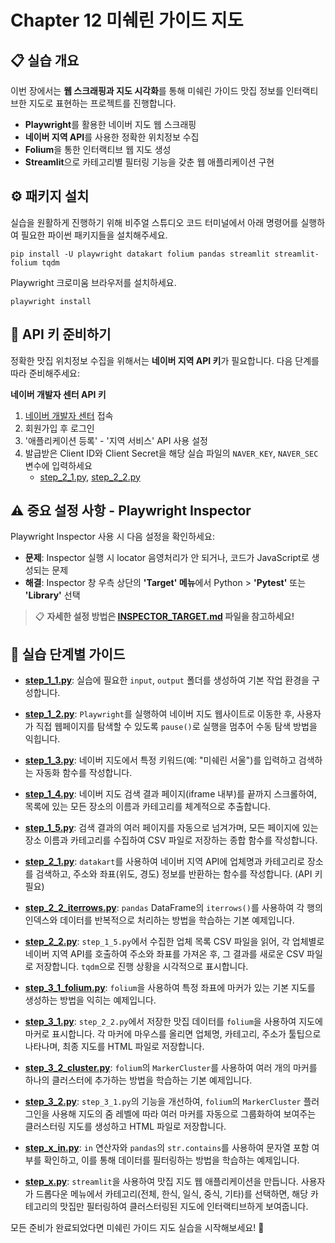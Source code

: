 # Chapter 12 미쉐린 가이드 지도

## 📋 실습 개요
이번 장에서는 **웹 스크래핑과 지도 시각화**를 통해 미쉐린 가이드 맛집 정보를 인터랙티브한 지도로 표현하는 프로젝트를 진행합니다.
- **Playwright**를 활용한 네이버 지도 웹 스크래핑
- **네이버 지역 API**를 사용한 정확한 위치정보 수집
- **Folium**을 통한 인터랙티브 웹 지도 생성
- **Streamlit**으로 카테고리별 필터링 기능을 갖춘 웹 애플리케이션 구현

## ⚙️ 패키지 설치
실습을 원활하게 진행하기 위해 비주얼 스튜디오 코드 터미널에서 아래 명령어를 실행하여 필요한 파이썬 패키지들을 설치해주세요.

```shell
pip install -U playwright datakart folium pandas streamlit streamlit-folium tqdm
```

Playwright 크로미움 브라우저를 설치하세요.

```shell
playwright install
```

## 🔑 API 키 준비하기
정확한 맛집 위치정보 수집을 위해서는 **네이버 지역 API 키**가 필요합니다. 다음 단계를 따라 준비해주세요:

**네이버 개발자 센터 API 키**
1. [네이버 개발자 센터](https://developers.naver.com/apps/) 접속
2. 회원가입 후 로그인
3. '애플리케이션 등록' - '지역 서비스' API 사용 설정
4. 발급받은 Client ID와 Client Secret을 해당 실습 파일의 `NAVER_KEY`, `NAVER_SEC` 변수에 입력하세요
   - [step_2_1.py](step_2_1.py), [step_2_2.py](step_2_2.py)

## ⚠️ 중요 설정 사항 - Playwright Inspector
Playwright Inspector 사용 시 다음 설정을 확인하세요:

- **문제**: Inspector 실행 시 locator 음영처리가 안 되거나, 코드가 JavaScript로 생성되는 문제
- **해결**: Inspector 창 우측 상단의 **'Target' 메뉴**에서 Python > **'Pytest'** 또는 **'Library'** 선택

> 📋 **자세한 설정 방법은 [INSPECTOR_TARGET.md](../INSPECTOR_TARGET.md) 파일을 참고하세요!**

## 🚀 실습 단계별 가이드
*   **[step_1_1.py](step_1_1.py)**: 실습에 필요한 `input`, `output` 폴더를 생성하여 기본 작업 환경을 구성합니다.

*   **[step_1_2.py](step_1_2.py)**: `Playwright`를 실행하여 네이버 지도 웹사이트로 이동한 후, 사용자가 직접 웹페이지를 탐색할 수 있도록 `pause()`로 실행을 멈추어 수동 탐색 방법을 익힙니다.

*   **[step_1_3.py](step_1_3.py)**: 네이버 지도에서 특정 키워드(예: "미쉐린 서울")를 입력하고 검색하는 자동화 함수를 작성합니다.

*   **[step_1_4.py](step_1_4.py)**: 네이버 지도 검색 결과 페이지(iframe 내부)를 끝까지 스크롤하여, 목록에 있는 모든 장소의 이름과 카테고리를 체계적으로 추출합니다.

*   **[step_1_5.py](step_1_5.py)**: 검색 결과의 여러 페이지를 자동으로 넘겨가며, 모든 페이지에 있는 장소 이름과 카테고리를 수집하여 CSV 파일로 저장하는 종합 함수를 작성합니다.

*   **[step_2_1.py](step_2_1.py)**: `datakart`를 사용하여 네이버 지역 API에 업체명과 카테고리로 장소를 검색하고, 주소와 좌표(위도, 경도) 정보를 반환하는 함수를 작성합니다. (API 키 필요)

*   **[step_2_2_iterrows.py](step_2_2_iterrows.py)**: `pandas` DataFrame의 `iterrows()`를 사용하여 각 행의 인덱스와 데이터를 반복적으로 처리하는 방법을 학습하는 기본 예제입니다.

*   **[step_2_2.py](step_2_2.py)**: `step_1_5.py`에서 수집한 업체 목록 CSV 파일을 읽어, 각 업체별로 네이버 지역 API를 호출하여 주소와 좌표를 가져온 후, 그 결과를 새로운 CSV 파일로 저장합니다. `tqdm`으로 진행 상황을 시각적으로 표시합니다.

*   **[step_3_1_folium.py](step_3_1_folium.py)**: `folium`을 사용하여 특정 좌표에 마커가 있는 기본 지도를 생성하는 방법을 익히는 예제입니다.

*   **[step_3_1.py](step_3_1.py)**: `step_2_2.py`에서 저장한 맛집 데이터를 `folium`을 사용하여 지도에 마커로 표시합니다. 각 마커에 마우스를 올리면 업체명, 카테고리, 주소가 툴팁으로 나타나며, 최종 지도를 HTML 파일로 저장합니다.

*   **[step_3_2_cluster.py](step_3_2_cluster.py)**: `folium`의 `MarkerCluster`를 사용하여 여러 개의 마커를 하나의 클러스터에 추가하는 방법을 학습하는 기본 예제입니다.

*   **[step_3_2.py](step_3_2.py)**: `step_3_1.py`의 기능을 개선하여, `folium`의 `MarkerCluster` 플러그인을 사용해 지도의 줌 레벨에 따라 여러 마커를 자동으로 그룹화하여 보여주는 클러스터링 지도를 생성하고 HTML 파일로 저장합니다.

*   **[step_x_in.py](step_x_in.py)**: `in` 연산자와 `pandas`의 `str.contains`를 사용하여 문자열 포함 여부를 확인하고, 이를 통해 데이터를 필터링하는 방법을 학습하는 예제입니다.

*   **[step_x.py](step_x.py)**: `streamlit`을 사용하여 맛집 지도 웹 애플리케이션을 만듭니다. 사용자가 드롭다운 메뉴에서 카테고리(전체, 한식, 일식, 중식, 기타)를 선택하면, 해당 카테고리의 맛집만 필터링하여 클러스터링된 지도에 인터랙티브하게 보여줍니다.

모든 준비가 완료되었다면 미쉐린 가이드 지도 실습을 시작해보세요! 🚀